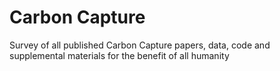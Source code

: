 # Carbon Capture
Survey of all published Carbon Capture papers, data, code and supplemental materials for the benefit of all humanity

